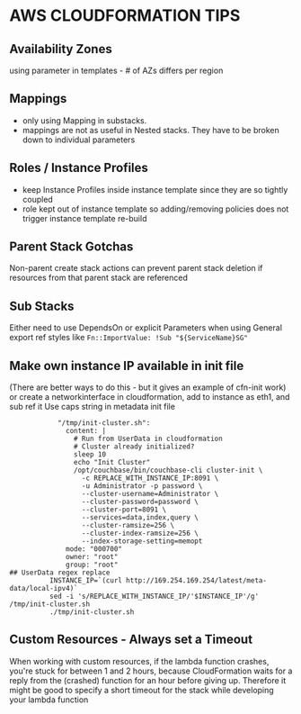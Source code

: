 # AWS CLOUDFORMATION TIPS

## Availability Zones

using parameter in templates - # of AZs differs per region

## Mappings

- only using Mapping in substacks.
- mappings are not as useful in Nested stacks. They have to be broken down to
individual parameters

## Roles / Instance Profiles

- keep Instance Profiles inside instance template since they are so tightly
coupled
- role kept out of instance template so adding/removing policies does not
trigger instance template re-build

## Parent Stack Gotchas

Non-parent create stack actions can prevent parent stack deletion if resources
from that parent stack are referenced

## Sub Stacks

Either need to use DependsOn or explicit Parameters when using General export
ref styles like  `Fn::ImportValue: !Sub "${ServiceName}SG"`

## Make own instance IP available in init file

(There are better ways to do this - but it gives an example of cfn-init work)
or create a networkinterface in cloudformation, add to instance as eth1, and sub ref it
Use caps string in metadata init file
```
            "/tmp/init-cluster.sh":
              content: |
                # Run from UserData in cloudformation
                # Cluster already initialized?
                sleep 10
                echo "Init Cluster"
                /opt/couchbase/bin/couchbase-cli cluster-init \
                  -c REPLACE_WITH_INSTANCE_IP:8091 \
                  -u Administrator -p password \
                  --cluster-username=Administrator \
                  --cluster-password=password \
                  --cluster-port=8091 \
                  --services=data,index,query \
                  --cluster-ramsize=256 \
                  --cluster-index-ramsize=256 \
                  --index-storage-setting=memopt
              mode: "000700"
              owner: "root"
              group: "root"
## UserData regex replace
          INSTANCE_IP=`(curl http://169.254.169.254/latest/meta-data/local-ipv4)`
          sed -i 's/REPLACE_WITH_INSTANCE_IP/'$INSTANCE_IP'/g' /tmp/init-cluster.sh
          ./tmp/init-cluster.sh
  ```

## Custom Resources - Always set a Timeout

When working with custom resources, if the lambda function crashes, you're
stuck for between 1 and 2 hours, because CloudFormation waits for a reply from
the (crashed) function for an hour before giving up. Therefore it might be good
to specify a short timeout for the stack while developing your lambda function
